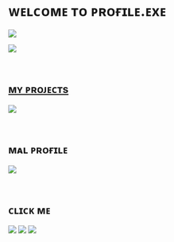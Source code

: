 # ᴡᴇʟᴄᴏᴍᴇ ᴛᴏ ᴘʀᴏғɪʟᴇ.ᴇxᴇ
<p align="left">
<a href="https://github-readme-stats.vercel.app/api?username=Muunatic&show_icons=true&count_private=true&include_all_commits=true&theme=tokyonight&custom_title=Muunatic GitHub Stats&hide_border=true"><img src="https://github-readme-stats.vercel.app/api?username=Muunatic&show_icons=true&count_private=true&include_all_commits=true&theme=tokyonight&custom_title=Muunatic GitHub Stats&hide_border=true">
</p>
<p align="left">
<a href="https://github-readme-stats.vercel.app/api/top-langs?username=Muunatic&layout=compact&langs_count=10&theme=tokyonight&hide_border=true"><img src="https://github-readme-stats.vercel.app/api/top-langs?username=Muunatic&layout=compact&langs_count=10&theme=tokyonight&hide_border=true">
</p>

<br>

## ᴍʏ ᴘʀᴏᴊᴇᴄᴛs
<p align="left">
<a href="https://github.com/Muunatic/RyU"><img src="https://github-readme-stats.vercel.app/api/pin/?username=Muunatic&repo=RyU&theme=tokyonight&hide_border=true"></a>
</p>

<br>

## ᴍᴀʟ ᴘʀᴏғɪʟᴇ
<p align="left">
<a href="https://myanimelist.net/profile/Muunatic"><img src="https://malsignature.com/?/view?username=Muunatic&style=normal"></a>
</p>

<br>

## ᴄʟɪᴄᴋ ᴍᴇ
<p align="left">
<a href="https://muunatic.github.io"><img src="https://img.shields.io/badge/website-000000?style=for-the-badge&logo=About.me&logoColor=white"/></a>
<a href="https://steamcommunity.com/id/Luunatix"><img src="https://img.shields.io/badge/Steam-000000?style=for-the-badge&logo=steam&logoColor=white"/></a>
<a href="https://www.npmjs.com/~mephysicz"><img src="https://img.shields.io/badge/npm-000000?style=for-the-badge&logo=npm&logoColor=white"/></a>
</p>
